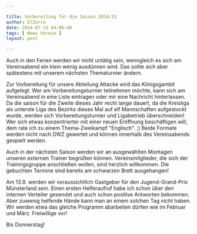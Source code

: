 ```yaml
---

title: Vorbereitung für die Saison 2014/15
author: ElZorro
date: 2014-07-15 04:06:40
tags: [ News Verein ]
layout: post

---
```


Auch in den Ferien werden wir nicht untätig sein, wenngleich es sich am Vereinsabend ein klein wenig ausdünnen wird. Das sollte sich aber spätestens mit unserem nächsten Thematurnier ändern.

<!-- continue -->
Zur Vorbereitung für unsere Abteilung Attacke wird das Königsgambit aufgelegt. Wer am Vorbereitungsturnier teilnehmen möchte, kann sich am Vereinsabend in eine Liste eintragen oder mir eine Nachricht hinterlassen. Da die saison für die Zweite dieses Jahr recht lange dauert, da die Kreisliga als unterste Liga des Bezirks dieses Mal auf elf Mannschaften aufgestockt wurde, werden sich Vorbereitungsturnier und Ligabetrieb überschneiden! Wer sich etwas konzentrierter mit einer neuen Eröffnung beschäftigen will, dem rate ich zu einem Thema-Zweikampf "Englisch". ;) Beide Formate werden nicht nach DWZ gewertet und können innerhalb des Vereinsabends gespielt werden.

Auch in der nächsten Saison werden wir an ausgewählten Montagen unseren externen Trainer begrüßen können. Vereinsmitglieder, die sich der Trainingsgruppe anschließen wollen, sind herzlich willkommen. Die gebuchten Termine sind bereits am schwarzen Brett ausgehangen!

Am 13.9. werden wir voraussichtlich Gastgeber für den Jugend-Grand-Prix Münsterland sein. Einen ersten Helferaufruf habe ich schon über den internen Verteiler gesendet und auch schon positive Antworten bekommen. Aber zuwenig helfende Hände kann man an einem solchen Tag nicht haben. Wir werden etwa das gleiche Programm abarbeiten dürfen wie im Februar und März. Freiwillige vor!

Bis Donnerstag!

